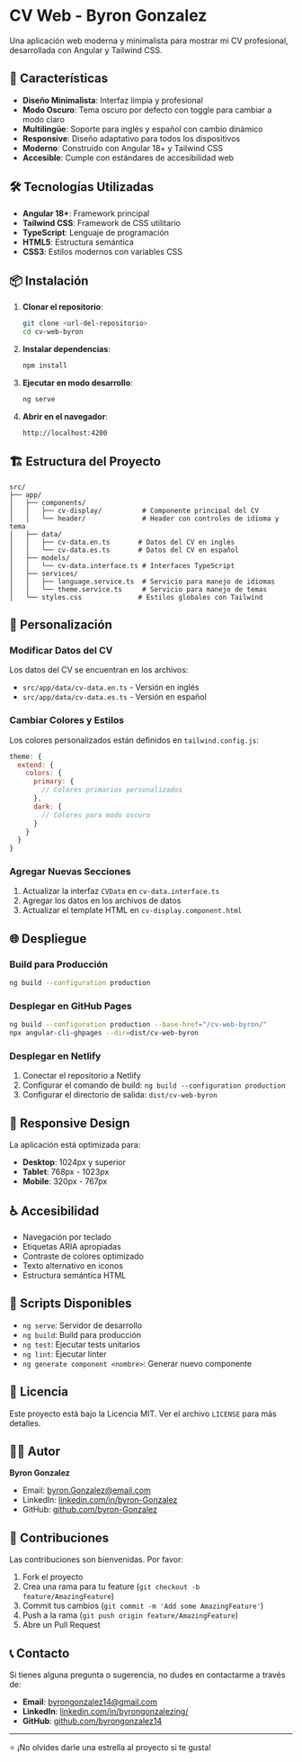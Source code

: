 # CV Web - Byron Gonzalez

Una aplicación web moderna y minimalista para mostrar mi CV profesional, desarrollada con Angular y Tailwind CSS.

## 🚀 Características

- **Diseño Minimalista**: Interfaz limpia y profesional
- **Modo Oscuro**: Tema oscuro por defecto con toggle para cambiar a modo claro
- **Multilingüe**: Soporte para inglés y español con cambio dinámico
- **Responsive**: Diseño adaptativo para todos los dispositivos
- **Moderno**: Construido con Angular 18+ y Tailwind CSS
- **Accesible**: Cumple con estándares de accesibilidad web

## 🛠️ Tecnologías Utilizadas

- **Angular 18+**: Framework principal
- **Tailwind CSS**: Framework de CSS utilitario
- **TypeScript**: Lenguaje de programación
- **HTML5**: Estructura semántica
- **CSS3**: Estilos modernos con variables CSS

## 📦 Instalación

1. **Clonar el repositorio**:
   ```bash
   git clone <url-del-repositorio>
   cd cv-web-byron
   ```

2. **Instalar dependencias**:
   ```bash
   npm install
   ```

3. **Ejecutar en modo desarrollo**:
   ```bash
   ng serve
   ```

4. **Abrir en el navegador**:
   ```
   http://localhost:4200
   ```

## 🏗️ Estructura del Proyecto

```
src/
├── app/
│   ├── components/
│   │   ├── cv-display/          # Componente principal del CV
│   │   └── header/              # Header con controles de idioma y tema
│   ├── data/
│   │   ├── cv-data.en.ts       # Datos del CV en inglés
│   │   └── cv-data.es.ts       # Datos del CV en español
│   ├── models/
│   │   └── cv-data.interface.ts # Interfaces TypeScript
│   ├── services/
│   │   ├── language.service.ts  # Servicio para manejo de idiomas
│   │   └── theme.service.ts     # Servicio para manejo de temas
│   └── styles.css              # Estilos globales con Tailwind
```

## 🎨 Personalización

### Modificar Datos del CV

Los datos del CV se encuentran en los archivos:
- `src/app/data/cv-data.en.ts` - Versión en inglés
- `src/app/data/cv-data.es.ts` - Versión en español

### Cambiar Colores y Estilos

Los colores personalizados están definidos en `tailwind.config.js`:

```javascript
theme: {
  extend: {
    colors: {
      primary: {
        // Colores primarios personalizados
      },
      dark: {
        // Colores para modo oscuro
      }
    }
  }
}
```

### Agregar Nuevas Secciones

1. Actualizar la interfaz `CVData` en `cv-data.interface.ts`
2. Agregar los datos en los archivos de datos
3. Actualizar el template HTML en `cv-display.component.html`

## 🌐 Despliegue

### Build para Producción

```bash
ng build --configuration production
```

### Desplegar en GitHub Pages

```bash
ng build --configuration production --base-href="/cv-web-byron/"
npx angular-cli-ghpages --dir=dist/cv-web-byron
```

### Desplegar en Netlify

1. Conectar el repositorio a Netlify
2. Configurar el comando de build: `ng build --configuration production`
3. Configurar el directorio de salida: `dist/cv-web-byron`

## 📱 Responsive Design

La aplicación está optimizada para:
- **Desktop**: 1024px y superior
- **Tablet**: 768px - 1023px
- **Mobile**: 320px - 767px

## ♿ Accesibilidad

- Navegación por teclado
- Etiquetas ARIA apropiadas
- Contraste de colores optimizado
- Texto alternativo en iconos
- Estructura semántica HTML

## 🔧 Scripts Disponibles

- `ng serve`: Servidor de desarrollo
- `ng build`: Build para producción
- `ng test`: Ejecutar tests unitarios
- `ng lint`: Ejecutar linter
- `ng generate component <nombre>`: Generar nuevo componente

## 📄 Licencia

Este proyecto está bajo la Licencia MIT. Ver el archivo `LICENSE` para más detalles.

## 👨‍💻 Autor

**Byron Gonzalez**
- Email: byron.Gonzalez@email.com
- LinkedIn: [linkedin.com/in/byron-Gonzalez](https://linkedin.com/in/byron-Gonzalez)
- GitHub: [github.com/byron-Gonzalez](https://github.com/byron-Gonzalez)

## 🤝 Contribuciones

Las contribuciones son bienvenidas. Por favor:

1. Fork el proyecto
2. Crea una rama para tu feature (`git checkout -b feature/AmazingFeature`)
3. Commit tus cambios (`git commit -m 'Add some AmazingFeature'`)
4. Push a la rama (`git push origin feature/AmazingFeature`)
5. Abre un Pull Request

## 📞 Contacto

Si tienes alguna pregunta o sugerencia, no dudes en contactarme a través de:

- **Email**: byrongonzalez14@gmail.com
- **LinkedIn**: [linkedin.com/in/byrongonzalezing/](https://www.linkedin.com/in/byrongonzalezing/)
- **GitHub**: [github.com/byrongonzalez14](https://github.com/byrongonzalez14)

---

⭐ ¡No olvides darle una estrella al proyecto si te gusta!
